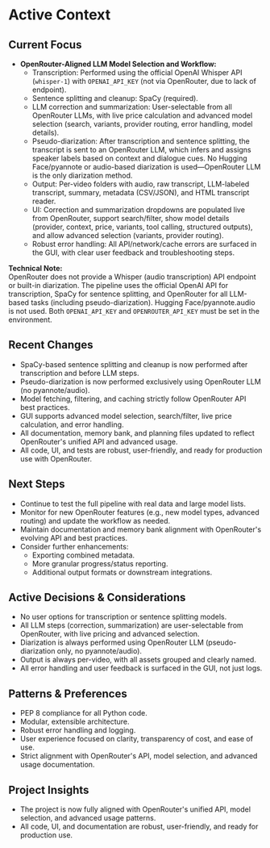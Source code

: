 # Active Context

## Current Focus

- **OpenRouter-Aligned LLM Model Selection and Workflow:**
  - Transcription: Performed using the official OpenAI Whisper API (`whisper-1`) with `OPENAI_API_KEY` (not via OpenRouter, due to lack of endpoint).
  - Sentence splitting and cleanup: SpaCy (required).
  - LLM correction and summarization: User-selectable from all OpenRouter LLMs, with live price calculation and advanced model selection (search, variants, provider routing, error handling, model details).
  - Pseudo-diarization: After transcription and sentence splitting, the transcript is sent to an OpenRouter LLM, which infers and assigns speaker labels based on context and dialogue cues. No Hugging Face/pyannote or audio-based diarization is used—OpenRouter LLM is the only diarization method.
  - Output: Per-video folders with audio, raw transcript, LLM-labeled transcript, summary, metadata (CSV/JSON), and HTML transcript reader.
  - UI: Correction and summarization dropdowns are populated live from OpenRouter, support search/filter, show model details (provider, context, price, variants, tool calling, structured outputs), and allow advanced selection (variants, provider routing).
  - Robust error handling: All API/network/cache errors are surfaced in the GUI, with clear user feedback and troubleshooting steps.

**Technical Note:**  
OpenRouter does not provide a Whisper (audio transcription) API endpoint or built-in diarization. The pipeline uses the official OpenAI API for transcription, SpaCy for sentence splitting, and OpenRouter for all LLM-based tasks (including pseudo-diarization). Hugging Face/pyannote.audio is not used. Both `OPENAI_API_KEY` and `OPENROUTER_API_KEY` must be set in the environment.

## Recent Changes

- SpaCy-based sentence splitting and cleanup is now performed after transcription and before LLM steps.
- Pseudo-diarization is now performed exclusively using OpenRouter LLM (no pyannote/audio).
- Model fetching, filtering, and caching strictly follow OpenRouter API best practices.
- GUI supports advanced model selection, search/filter, live price calculation, and error handling.
- All documentation, memory bank, and planning files updated to reflect OpenRouter's unified API and advanced usage.
- All code, UI, and tests are robust, user-friendly, and ready for production use with OpenRouter.

## Next Steps

- Continue to test the full pipeline with real data and large model lists.
- Monitor for new OpenRouter features (e.g., new model types, advanced routing) and update the workflow as needed.
- Maintain documentation and memory bank alignment with OpenRouter's evolving API and best practices.
- Consider further enhancements:
  - Exporting combined metadata.
  - More granular progress/status reporting.
  - Additional output formats or downstream integrations.

## Active Decisions & Considerations

- No user options for transcription or sentence splitting models.
- All LLM steps (correction, summarization) are user-selectable from OpenRouter, with live pricing and advanced selection.
- Diarization is always performed using OpenRouter LLM (pseudo-diarization only, no pyannote/audio).
- Output is always per-video, with all assets grouped and clearly named.
- All error handling and user feedback is surfaced in the GUI, not just logs.

## Patterns & Preferences

- PEP 8 compliance for all Python code.
- Modular, extensible architecture.
- Robust error handling and logging.
- User experience focused on clarity, transparency of cost, and ease of use.
- Strict alignment with OpenRouter's API, model selection, and advanced usage documentation.

## Project Insights

- The project is now fully aligned with OpenRouter's unified API, model selection, and advanced usage patterns.
- All code, UI, and documentation are robust, user-friendly, and ready for production use.
